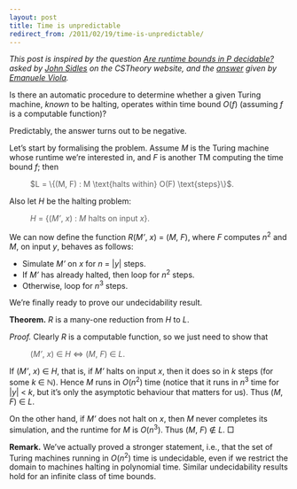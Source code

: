 ```yaml
---
layout: post
title: Time is unpredictable
redirect_from: /2011/02/19/time-is-unpredictable/
---
```


<em>This post is inspired by the question <a href="http://cstheory.stackexchange.com/q/5004/182">Are runtime bounds in P decidable?</a> asked by <a href="http://www.mrfm.org/">John Sidles</a> on the CSTheory website, and the <a href="http://cstheory.stackexchange.com/questions/5004/are-runtime-bounds-in-p-decidable-answer-no/5006#5006">answer</a> given by <a href="http://www.ccs.neu.edu/home/viola/">Emanuele Viola</a>.</em>

Is there an automatic procedure to determine whether a given Turing machine, <em>known</em> to be halting, operates within time bound $O(f)$ (assuming $f$ is a computable function)?

Predictably, the answer turns out to be negative.

Let’s start by formalising the problem. Assume $M$ is the Turing machine whose runtime we’re interested in, and $F$ is another TM computing the time bound $f$; then

<blockquote style="border:none;font-style:normal;">
$L = \{(M, F) : M \text{halts within} O(F) \text{steps}\}$.
</blockquote>

Also let <em>H</em> be the halting problem:

<blockquote style="border:none;font-style:normal;">
<em>H</em> = {(<em>M’</em>, <em>x</em>) : <em>M</em> halts on input <em>x</em>}.
</blockquote>

We can now define the function <em>R</em>(<em>M’</em>, <em>x</em>) = (<em>M</em>, <em>F</em>), where <em>F</em> computes <em>n</em><sup>2</sup> and <em>M</em>, on input <em>y</em>, behaves as follows:
<ul>
<li>Simulate <em>M’</em> on <em>x</em> for <em>n</em> = |<em>y</em>| steps.</li>
<li>If <em>M’</em> has already halted, then loop for <em>n</em><sup>2</sup> steps.
<li>Otherwise, loop for <em>n</em><sup>3</sup> steps.
</ul>

We’re finally ready to prove our undecidability result.

<strong>Theorem.</strong> <em>R</em> is a many-one reduction from <em>H</em> to <em>L</em>.

<em>Proof.</em> Clearly <em>R</em> is a computable function, so we just need to show that
<blockquote style="border:none;font-style:normal;">
(<em>M’</em>, <em>x</em>) &isin; <em>H</em> &hArr; (<em>M</em>, <em>F</em>) &isin; <em>L</em>.
</blockquote>

If  (<em>M’</em>, <em>x</em>) &isin; <em>H</em>, that is, if <em>M’</em> halts on input <em>x</em>, then it does so in <em>k</em> steps (for some <em>k</em> &isin; ℕ). Hence <em>M</em> runs in <em>O</em>(<em>n</em><sup>2</sup>) time (notice that it runs in <em>n</em><sup>3</sup> time for |<em>y</em>| &lt; <em>k</em>, but it’s only the asymptotic behaviour that matters for us). Thus (<em>M</em>, <em>F</em>) &isin; <em>L</em>.

On the other hand, if <em>M’</em> does not halt on <em>x</em>, then <em>M</em> never completes its simulation, and the runtime for <em>M</em> is <em>O</em>(<em>n</em><sup>3</sup>). Thus (<em>M</em>, <em>F</em>) &notin; <em>L</em>. □

<strong>Remark.</strong> We’ve actually proved a stronger statement, i.e., that the set of Turing machines running in <em>O</em>(<em>n</em><sup>2</sup>) time is undecidable, even if we restrict the domain to machines halting in polynomial time. Similar undecidability results hold for an infinite class of time bounds.
